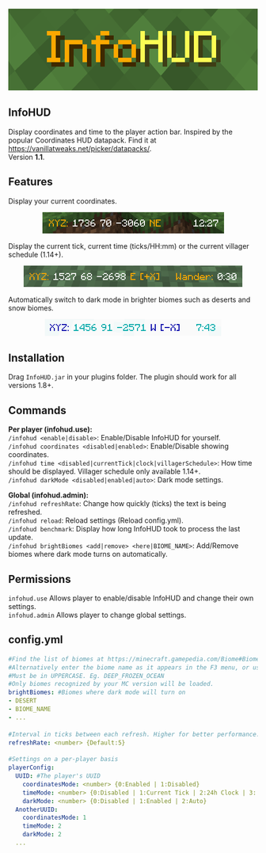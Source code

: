 <p align="center"><img src="/img/thumbnailRect.png"></p>

## InfoHUD
Display coordinates and time to the player action bar. Inspired by the popular Coordinates HUD datapack. Find it at https://vanillatweaks.net/picker/datapacks/. \
Version **1.1**.

## Features
Display your current coordinates.
<p align="center"><img src="/img/banner.png"></p>
Display the current tick, current time (ticks/HH:mm) or the current villager schedule (1.14+).
<p align="center"><img src="/img/villagerTime.png"></p>
Automatically switch to dark mode in brighter biomes such as deserts and snow biomes.
<p align="center"><img src="/img/darkMode.png"></p>

## Installation
Drag `InfoHUD.jar` in your plugins folder.
The plugin should work for all versions 1.8+.

## Commands
**Per player (infohud.use):**\
`/infohud <enable|disable>`: Enable/Disable InfoHUD for yourself.\
`/infohud coordinates <disabled|enabled>`: Enable/Disable showing coordinates.\
`/infohud time <disabled|currentTick|clock|villagerSchedule>`: How time should be displayed. Villager schedule only available 1.14+.\
`/infohud darkMode <disabled|enabled|auto>`: Dark mode settings.

**Global (infohud.admin):**\
`/infohud refreshRate`: Change how quickly (ticks) the text is being refreshed.\
`/infohud reload`: Reload settings (Reload config.yml).\
`/infohud benchmark`: Display how long InfoHUD took to process the last update.\
`/infohud brightBiomes <add|remove> <here|BIOME_NAME>`: Add/Remove biomes where dark mode turns on automatically.

## Permissions
`infohud.use` Allows player to enable/disable InfoHUD and change their own settings.\
`infohud.admin` Allows player to change global settings.

## config.yml
```yaml
#Find the list of biomes at https://minecraft.gamepedia.com/Biome#Biome_IDs.
#Alternatively enter the biome name as it appears in the F3 menu, or use /infohud biome add
#Must be in UPPERCASE. Eg. DEEP_FROZEN_OCEAN
#Only biomes recognized by your MC version will be loaded.
brightBiomes: #Biomes where dark mode will turn on
- DESERT
- BIOME_NAME
- ...

#Interval in ticks between each refresh. Higher for better performance.
refreshRate: <number> {Default:5}

#Settings on a per-player basis
playerConfig:
  UUID: #The player's UUID
    coordinatesMode: <number> {0:Enabled | 1:Disabled}
    timeMode: <number> {0:Disabled | 1:Current Tick | 2:24h Clock | 3: 1.14 Villager Schedule}
    darkMode: <number> {0:Disabled | 1:Enabled | 2:Auto}
  AnotherUUID:
    coordinatesMode: 1
    timeMode: 2
    darkMode: 2
  ...
```
